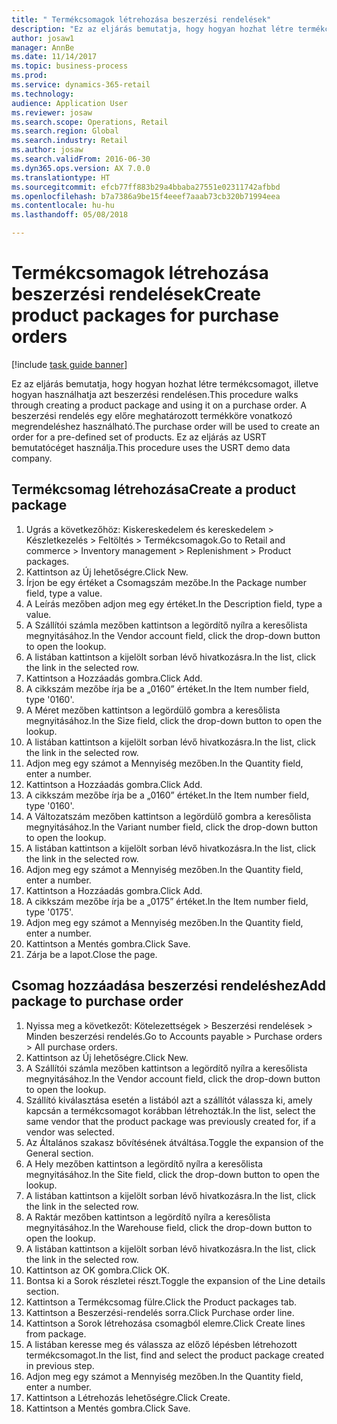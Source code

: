 ```yaml
--- 
title: " Termékcsomagok létrehozása beszerzési rendelések"
description: "Ez az eljárás bemutatja, hogy hogyan hozhat létre termékcsomagot, illetve hogyan használhatja azt beszerzési rendelésen."
author: josaw1
manager: AnnBe
ms.date: 11/14/2017
ms.topic: business-process
ms.prod: 
ms.service: dynamics-365-retail
ms.technology: 
audience: Application User
ms.reviewer: josaw
ms.search.scope: Operations, Retail
ms.search.region: Global
ms.search.industry: Retail
ms.author: josaw
ms.search.validFrom: 2016-06-30
ms.dyn365.ops.version: AX 7.0.0
ms.translationtype: HT
ms.sourcegitcommit: efcb77ff883b29a4bbaba27551e02311742afbbd
ms.openlocfilehash: b7a7386a9be15f4eeef7aaab73cb320b71994eea
ms.contentlocale: hu-hu
ms.lasthandoff: 05/08/2018

---
```

# <a name="create-product-packages-for-purchase-orders"></a><span data-ttu-id="4fc6d-103"> Termékcsomagok létrehozása beszerzési rendelések</span><span class="sxs-lookup"><span data-stu-id="4fc6d-103">Create product packages for purchase orders</span></span>

[!include [task guide banner](../includes/task-guide-banner.md)]

<span data-ttu-id="4fc6d-104">Ez az eljárás bemutatja, hogy hogyan hozhat létre termékcsomagot, illetve hogyan használhatja azt beszerzési rendelésen.</span><span class="sxs-lookup"><span data-stu-id="4fc6d-104">This procedure walks through creating a product package and using it on a purchase order.</span></span> <span data-ttu-id="4fc6d-105">A beszerzési rendelés egy előre meghatározott termékköre vonatkozó megrendeléshez használható.</span><span class="sxs-lookup"><span data-stu-id="4fc6d-105">The purchase order will be used to create an order for a pre-defined set of products.</span></span> <span data-ttu-id="4fc6d-106">Ez az eljárás az USRT bemutatócéget használja.</span><span class="sxs-lookup"><span data-stu-id="4fc6d-106">This procedure uses the USRT demo data company.</span></span>


## <a name="create-a-product-package"></a><span data-ttu-id="4fc6d-107">Termékcsomag létrehozása</span><span class="sxs-lookup"><span data-stu-id="4fc6d-107">Create a product package</span></span>
1. <span data-ttu-id="4fc6d-108">Ugrás a következőhöz: Kiskereskedelem és kereskedelem > Készletkezelés > Feltöltés > Termékcsomagok.</span><span class="sxs-lookup"><span data-stu-id="4fc6d-108">Go to Retail and commerce > Inventory management > Replenishment > Product packages.</span></span>
2. <span data-ttu-id="4fc6d-109">Kattintson az Új lehetőségre.</span><span class="sxs-lookup"><span data-stu-id="4fc6d-109">Click New.</span></span>
3. <span data-ttu-id="4fc6d-110">Írjon be egy értéket a Csomagszám mezőbe.</span><span class="sxs-lookup"><span data-stu-id="4fc6d-110">In the Package number field, type a value.</span></span>
4. <span data-ttu-id="4fc6d-111">A Leírás mezőben adjon meg egy értéket.</span><span class="sxs-lookup"><span data-stu-id="4fc6d-111">In the Description field, type a value.</span></span>
5. <span data-ttu-id="4fc6d-112">A Szállítói számla mezőben kattintson a legördítő nyílra a keresőlista megnyitásához.</span><span class="sxs-lookup"><span data-stu-id="4fc6d-112">In the Vendor account field, click the drop-down button to open the lookup.</span></span>
6. <span data-ttu-id="4fc6d-113">A listában kattintson a kijelölt sorban lévő hivatkozásra.</span><span class="sxs-lookup"><span data-stu-id="4fc6d-113">In the list, click the link in the selected row.</span></span>
7. <span data-ttu-id="4fc6d-114">Kattintson a Hozzáadás gombra.</span><span class="sxs-lookup"><span data-stu-id="4fc6d-114">Click Add.</span></span>
8. <span data-ttu-id="4fc6d-115">A cikkszám mezőbe írja be a „0160” értéket.</span><span class="sxs-lookup"><span data-stu-id="4fc6d-115">In the Item number field, type '0160'.</span></span>
9. <span data-ttu-id="4fc6d-116">A Méret mezőben kattintson a legördülő gombra a keresőlista megnyitásához.</span><span class="sxs-lookup"><span data-stu-id="4fc6d-116">In the Size field, click the drop-down button to open the lookup.</span></span>
10. <span data-ttu-id="4fc6d-117">A listában kattintson a kijelölt sorban lévő hivatkozásra.</span><span class="sxs-lookup"><span data-stu-id="4fc6d-117">In the list, click the link in the selected row.</span></span>
11. <span data-ttu-id="4fc6d-118">Adjon meg egy számot a Mennyiség mezőben.</span><span class="sxs-lookup"><span data-stu-id="4fc6d-118">In the Quantity field, enter a number.</span></span>
12. <span data-ttu-id="4fc6d-119">Kattintson a Hozzáadás gombra.</span><span class="sxs-lookup"><span data-stu-id="4fc6d-119">Click Add.</span></span>
13. <span data-ttu-id="4fc6d-120">A cikkszám mezőbe írja be a „0160” értéket.</span><span class="sxs-lookup"><span data-stu-id="4fc6d-120">In the Item number field, type '0160'.</span></span>
14. <span data-ttu-id="4fc6d-121">A Változatszám mezőben kattintson a legördülő gombra a keresőlista megnyitásához.</span><span class="sxs-lookup"><span data-stu-id="4fc6d-121">In the Variant number field, click the drop-down button to open the lookup.</span></span>
15. <span data-ttu-id="4fc6d-122">A listában kattintson a kijelölt sorban lévő hivatkozásra.</span><span class="sxs-lookup"><span data-stu-id="4fc6d-122">In the list, click the link in the selected row.</span></span>
16. <span data-ttu-id="4fc6d-123">Adjon meg egy számot a Mennyiség mezőben.</span><span class="sxs-lookup"><span data-stu-id="4fc6d-123">In the Quantity field, enter a number.</span></span>
17. <span data-ttu-id="4fc6d-124">Kattintson a Hozzáadás gombra.</span><span class="sxs-lookup"><span data-stu-id="4fc6d-124">Click Add.</span></span>
18. <span data-ttu-id="4fc6d-125">A cikkszám mezőbe írja be a „0175” értéket.</span><span class="sxs-lookup"><span data-stu-id="4fc6d-125">In the Item number field, type '0175'.</span></span>
19. <span data-ttu-id="4fc6d-126">Adjon meg egy számot a Mennyiség mezőben.</span><span class="sxs-lookup"><span data-stu-id="4fc6d-126">In the Quantity field, enter a number.</span></span>
20. <span data-ttu-id="4fc6d-127">Kattintson a Mentés gombra.</span><span class="sxs-lookup"><span data-stu-id="4fc6d-127">Click Save.</span></span>
21. <span data-ttu-id="4fc6d-128">Zárja be a lapot.</span><span class="sxs-lookup"><span data-stu-id="4fc6d-128">Close the page.</span></span>

## <a name="add-package-to-purchase-order"></a><span data-ttu-id="4fc6d-129">Csomag hozzáadása beszerzési rendeléshez</span><span class="sxs-lookup"><span data-stu-id="4fc6d-129">Add package to purchase order</span></span>
1. <span data-ttu-id="4fc6d-130">Nyissa meg a következőt: Kötelezettségek > Beszerzési rendelések > Minden beszerzési rendelés.</span><span class="sxs-lookup"><span data-stu-id="4fc6d-130">Go to Accounts payable > Purchase orders > All purchase orders.</span></span>
2. <span data-ttu-id="4fc6d-131">Kattintson az Új lehetőségre.</span><span class="sxs-lookup"><span data-stu-id="4fc6d-131">Click New.</span></span>
3. <span data-ttu-id="4fc6d-132">A Szállítói számla mezőben kattintson a legördítő nyílra a keresőlista megnyitásához.</span><span class="sxs-lookup"><span data-stu-id="4fc6d-132">In the Vendor account field, click the drop-down button to open the lookup.</span></span>
4. <span data-ttu-id="4fc6d-133">Szállító kiválasztása esetén a listából azt a szállítót válassza ki, amely kapcsán a termékcsomagot korábban létrehozták.</span><span class="sxs-lookup"><span data-stu-id="4fc6d-133">In the list, select the same vendor that the product package was previously created for, if a vendor was selected.</span></span>
5. <span data-ttu-id="4fc6d-134">Az Általános szakasz bővítésének átváltása.</span><span class="sxs-lookup"><span data-stu-id="4fc6d-134">Toggle the expansion of the General section.</span></span>
6. <span data-ttu-id="4fc6d-135">A Hely mezőben kattintson a legördítő nyílra a keresőlista megnyitásához.</span><span class="sxs-lookup"><span data-stu-id="4fc6d-135">In the Site field, click the drop-down button to open the lookup.</span></span>
7. <span data-ttu-id="4fc6d-136">A listában kattintson a kijelölt sorban lévő hivatkozásra.</span><span class="sxs-lookup"><span data-stu-id="4fc6d-136">In the list, click the link in the selected row.</span></span>
8. <span data-ttu-id="4fc6d-137">A Raktár mezőben kattintson a legördítő nyílra a keresőlista megnyitásához.</span><span class="sxs-lookup"><span data-stu-id="4fc6d-137">In the Warehouse field, click the drop-down button to open the lookup.</span></span>
9. <span data-ttu-id="4fc6d-138">A listában kattintson a kijelölt sorban lévő hivatkozásra.</span><span class="sxs-lookup"><span data-stu-id="4fc6d-138">In the list, click the link in the selected row.</span></span>
10. <span data-ttu-id="4fc6d-139">Kattintson az OK gombra.</span><span class="sxs-lookup"><span data-stu-id="4fc6d-139">Click OK.</span></span>
11. <span data-ttu-id="4fc6d-140">Bontsa ki a Sorok részletei részt.</span><span class="sxs-lookup"><span data-stu-id="4fc6d-140">Toggle the expansion of the Line details section.</span></span>
12. <span data-ttu-id="4fc6d-141">Kattintson a Termékcsomag fülre.</span><span class="sxs-lookup"><span data-stu-id="4fc6d-141">Click the Product packages tab.</span></span>
13. <span data-ttu-id="4fc6d-142">Kattintson a Beszerzési-rendelés sorra.</span><span class="sxs-lookup"><span data-stu-id="4fc6d-142">Click Purchase order line.</span></span>
14. <span data-ttu-id="4fc6d-143">Kattintson a Sorok létrehozása csomagból elemre.</span><span class="sxs-lookup"><span data-stu-id="4fc6d-143">Click Create lines from package.</span></span>
15. <span data-ttu-id="4fc6d-144">A listában keresse meg és válassza az előző lépésben létrehozott termékcsomagot.</span><span class="sxs-lookup"><span data-stu-id="4fc6d-144">In the list, find and select the product package created in previous step.</span></span>
16. <span data-ttu-id="4fc6d-145">Adjon meg egy számot a Mennyiség mezőben.</span><span class="sxs-lookup"><span data-stu-id="4fc6d-145">In the Quantity field, enter a number.</span></span>
17. <span data-ttu-id="4fc6d-146">Kattintson a Létrehozás lehetőségre.</span><span class="sxs-lookup"><span data-stu-id="4fc6d-146">Click Create.</span></span>
18. <span data-ttu-id="4fc6d-147">Kattintson a Mentés gombra.</span><span class="sxs-lookup"><span data-stu-id="4fc6d-147">Click Save.</span></span>


